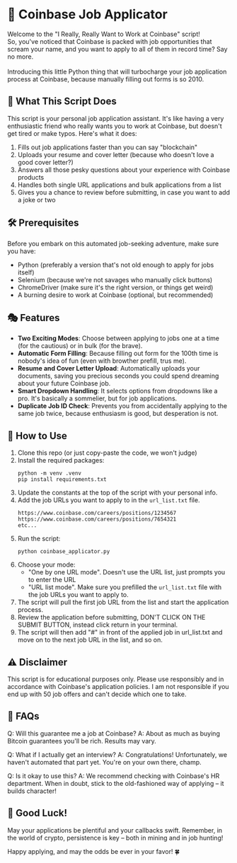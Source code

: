 # 🚀 Coinbase Job Applicator

Welcome to the "I Really, Really Want to Work at Coinbase" script!  
So, you've noticed that Coinbase is packed with job opportunities that scream your name, and you want to apply to all of them in record time? Say no more.<br><br>
Introducing this little Python thing that will turbocharge your job application process at Coinbase, because manually filling out forms is so 2010.

## 🤖 What This Script Does

This script is your personal job application assistant.
It's like having a very enthusiastic friend who really wants you to work at Coinbase, but doesn't get tired or make typos. Here's what it does:

1. Fills out job applications faster than you can say "blockchain"
2. Uploads your resume and cover letter (because who doesn't love a good cover letter?)
3. Answers all those pesky questions about your experience with Coinbase products
4. Handles both single URL applications and bulk applications from a list
5. Gives you a chance to review before submitting, in case you want to add a joke or two

## 🛠️ Prerequisites

Before you embark on this automated job-seeking adventure, make sure you have:

- Python (preferably a version that's not old enough to apply for jobs itself)
- Selenium (because we're not savages who manually click buttons)
- ChromeDriver (make sure it's the right version, or things get weird)
- A burning desire to work at Coinbase (optional, but recommended)

## 🎭 Features

- **Two Exciting Modes**: Choose between applying to jobs one at a time (for the cautious) or in bulk (for the brave).
- **Automatic Form Filling**: Because filling out form for the 100th time is nobody's idea of fun (even with browther prefill, trus me).
- **Resume and Cover Letter Upload**: Automatically uploads your documents, saving you precious seconds you could spend dreaming about your future Coinbase job.
- **Smart Dropdown Handling**: It selects options from dropdowns like a pro. It's basically a sommelier, but for job applications.
- **Duplicate Job ID Check**: Prevents you from accidentally applying to the same job twice, because enthusiasm is good, but desperation is not.

## 🚀 How to Use

1. Clone this repo (or just copy-paste the code, we won't judge)
2. Install the required packages:
   ```
   python -m venv .venv
   pip install requirements.txt
   ```
3. Update the constants at the top of the script with your personal info.
4. Add the job URLs you want to apply to in the `url_list.txt` file.
   ```
   https://www.coinbase.com/careers/positions/1234567
   https://www.coinbase.com/careers/positions/7654321
   etc...
   ```
5. Run the script:
   ```
   python coinbase_applicator.py
   ```
6. Choose your mode:
   - "One by one URL mode". Doesn't use the URL list, just prompts you to enter the URL
   - "URL list mode". Make sure you prefilled the `url_list.txt` file with the job URLs you want to apply to.
7. The script will pull the first job URL from the list and start the application process.
8. Review the application before submitting, DON'T CLICK ON THE SUBMIT BUTTON, instead click return in your terminal.
9. The script will then add "#" in front of the applied job in url_list.txt and move on to the next job URL in the list, and so on.

## ⚠️ Disclaimer

This script is for educational purposes only. Please use responsibly and in accordance with Coinbase's application policies. I am not responsible if you end up with 50 job offers and can't decide which one to take.

## 🤔 FAQs

Q: Will this guarantee me a job at Coinbase?
A: About as much as buying Bitcoin guarantees you'll be rich. Results may vary.

Q: What if I actually get an interview?
A: Congratulations! Unfortunately, we haven't automated that part yet. You're on your own there, champ.

Q: Is it okay to use this?
A: We recommend checking with Coinbase's HR department. When in doubt, stick to the old-fashioned way of applying – it builds character!

## 🎉 Good Luck!

May your applications be plentiful and your callbacks swift. Remember, in the world of crypto, persistence is key – both in mining and in job hunting!

Happy applying, and may the odds be ever in your favor! 🍀
